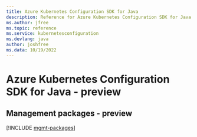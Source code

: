```yaml
---
title: Azure Kubernetes Configuration SDK for Java
description: Reference for Azure Kubernetes Configuration SDK for Java
ms.author: jfree
ms.topic: reference
ms.service: kubernetesconfiguration
ms.devlang: java
author: joshfree
ms.data: 10/19/2022
---
```

# Azure Kubernetes Configuration SDK for Java - preview

## Management packages - preview
[!INCLUDE [mgmt-packages](kubernetes-configuration-mgmt-index.md)]